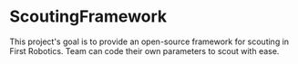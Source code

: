 # ScoutingFramework
This project's goal is to provide an open-source framework for scouting in First Robotics. Team can code their own parameters to scout with ease.
